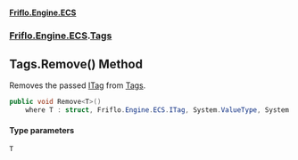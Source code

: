 #### [Friflo.Engine.ECS](index.md 'index')
### [Friflo.Engine.ECS](Friflo.Engine.ECS.md 'Friflo.Engine.ECS').[Tags](Tags.md 'Friflo.Engine.ECS.Tags')

## Tags.Remove<T>() Method

Removes the passed [ITag](ITag.md 'Friflo.Engine.ECS.ITag') from [Tags](Tags.md 'Friflo.Engine.ECS.Tags').

```csharp
public void Remove<T>()
    where T : struct, Friflo.Engine.ECS.ITag, System.ValueType, System.ValueType;
```
#### Type parameters

<a name='Friflo.Engine.ECS.Tags.Remove_T_().T'></a>

`T`